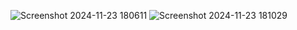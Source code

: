 ![Screenshot 2024-11-23 180611](https://github.com/user-attachments/assets/022e1441-b847-43d3-9126-d198071ed6d2)
![Screenshot 2024-11-23 181029](https://github.com/user-attachments/assets/ded97df8-2bc8-4907-9efa-5d50d5dd6abc)
